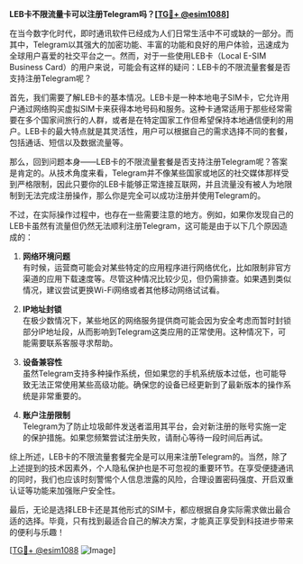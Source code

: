 **LEB卡不限流量卡可以注册Telegram吗？[[TG💪+ @esim1088](https://t.me/s/esim1088)]**

在当今数字化时代，即时通讯软件已经成为人们日常生活中不可或缺的一部分。而其中，Telegram以其强大的加密功能、丰富的功能和良好的用户体验，迅速成为全球用户喜爱的社交平台之一。然而，对于一些使用LEB卡（Local E-SIM Business Card）的用户来说，可能会有这样的疑问：LEB卡的不限流量套餐是否支持注册Telegram呢？

首先，我们需要了解LEB卡的基本情况。LEB卡是一种本地电子SIM卡，它允许用户通过网络购买虚拟SIM卡来获得本地号码和服务。这种卡通常适用于那些经常需要在多个国家间旅行的人群，或者是在特定国家工作但希望保持本地通信便利的用户。LEB卡的最大特点就是其灵活性，用户可以根据自己的需求选择不同的套餐，包括通话、短信以及数据流量等。

那么，回到问题本身——LEB卡的不限流量套餐是否支持注册Telegram呢？答案是肯定的。从技术角度来看，Telegram并不像某些国家或地区的社交媒体那样受到严格限制，因此只要你的LEB卡能够正常连接互联网，并且流量没有被人为地限制到无法完成注册操作，那么你是完全可以成功注册并使用Telegram的。

不过，在实际操作过程中，也存在一些需要注意的地方。例如，如果你发现自己的LEB卡虽然有流量但仍然无法顺利注册Telegram，这可能是由于以下几个原因造成的：

1. **网络环境问题**  
   有时候，运营商可能会对某些特定的应用程序进行网络优化，比如限制非官方渠道的应用下载速度等。尽管这种情况比较少见，但仍需排查。如果遇到类似情况，建议尝试更换Wi-Fi网络或者其他移动网络试试看。

2. **IP地址封锁**  
   在极少数情况下，某些地区的网络服务提供商可能会因为安全考虑而暂时封锁部分IP地址段，从而影响到Telegram这类应用的正常使用。这种情况下，可能需要联系客服寻求帮助。

3. **设备兼容性**  
   虽然Telegram支持多种操作系统，但如果您的手机系统版本过低，也可能导致无法正常使用某些高级功能。确保您的设备已经更新到了最新版本的操作系统是非常重要的。

4. **账户注册限制**  
   Telegram为了防止垃圾邮件发送者滥用其平台，会对新注册的账号实施一定的保护措施。如果您频繁尝试注册失败，请耐心等待一段时间后再试。

综上所述，LEB卡的不限流量套餐完全是可以用来注册Telegram的。当然，除了上述提到的技术因素外，个人隐私保护也是不可忽视的重要环节。在享受便捷通讯的同时，我们也应该时刻警惕个人信息泄露的风险，合理设置密码强度、开启双重认证等功能来加强账户安全性。

最后，无论是选择LEB卡还是其他形式的SIM卡，都应根据自身实际需求做出最合适的选择。毕竟，只有找到最适合自己的解决方案，才能真正享受到科技进步带来的便利与乐趣！

[[TG💪+ @esim1088](https://t.me/s/esim1088) ![Image](https://i.postimg.cc/4NQfJmqS/Snipaste-2025-05-13-00-14-12.png)]